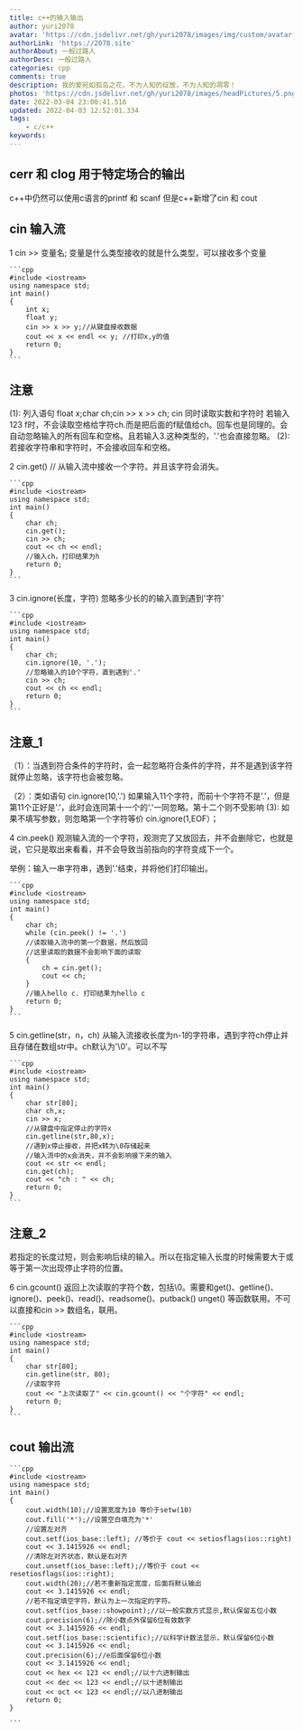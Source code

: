 ```yaml
---
title: c++的输入输出
author: yuri2078
avatar: 'https://cdn.jsdelivr.net/gh/yuri2078/images/img/custom/avatar.jpg'
authorLink: 'https://2078.site'
authorAbout: 一般过路人
authorDesc: 一般过路人
categories: cpp
comments: true
description: 我的爱宛如孤岛之花，不为人知的绽放，不为人知的凋零！
photos: 'https://cdn.jsdelivr.net/gh/yuri2078/images/headPictures/5.png'
date: 2022-03-04 23:00:41.516
updated: 2022-04-03 12:52:01.334
tags:
    - c/c++
keywords:
---
```


## cerr 和 clog 用于特定场合的输出

c++中仍然可以使用c语言的printf 和 scanf 但是c++新增了cin 和 cout

## cin 输入流

1 cin >> 变量名;   变量是什么类型接收的就是什么类型，可以接收多个变量

    ```cpp
    #include <iostream>
    using namespace std;
    int main()
    {
        int x;
        float y;
        cin >> x >> y;//从键盘接收数据
        cout << x << endl << y; //打印x,y的值
        return 0;
    }
    ```

## 注意

(1): 列入语句 float x;char ch;cin >> x >> ch;
cin 同时读取实数和字符时 若输入 123 f时，不会读取空格给字符ch.而是把后面的f赋值给ch。回车也是同理的。会自动忽略输入的所有回车和空格。且若输入3.这种类型的，'.'也会直接忽略。
(2): 若接收字符串和字符时，不会接收回车和空格。

2 cin.get() // 从输入流中接收一个字符。并且该字符会消失。

    ```cpp
    #include <iostream>
    using namespace std;
    int main()
    {
        char ch;
        cin.get();
        cin >> ch;
        cout << ch << endl;
        //输入ch，打印结果为h
        return 0;
    }
    ```

3 cin.ignore(长度，字符) 忽略多少长的的输入直到遇到'字符'

    ```cpp
    #include <iostream>
    using namespace std;
    int main()
    {
        char ch;
        cin.ignore(10, '.');
        //忽略输入的10个字符，直到遇到'.'
        cin >> ch;
        cout << ch << endl;
        return 0;
    }
    ```

## 注意_1

（1）：当遇到符合条件的字符时，会一起忽略符合条件的字符，并不是遇到该字符就停止忽略，该字符也会被忽略。

（2）：类如语句 cin.ignore(10,'.') 如果输入11个字符，而前十个字符不是'.'，但是第11个正好是'.'，此时会连同第十一个的'.'一同忽略。第十二个则不受影响
 (3): 如果不填写参数，则忽略第一个字符等价 cin.ignore(1,EOF）；

4 cin.peek() 观测输入流的一个字符，观测完了又放回去，并不会删除它，也就是说，它只是取出来看看，并不会导致当前指向的字符变成下一个。

举例：输入一串字符串，遇到'.'结束，并将他们打印输出。

    ```cpp
    #include <iostream>
    using namespace std;
    int main()
    {
        char ch;
        while (cin.peek() != '.')
        //读取输入流中的第一个数据，然后放回
        //这里读取的数据不会影响下面的读取
        {
            ch = cin.get();
            cout << ch;
        }
        //输入hello c. 打印结果为hello c
        return 0;
    }
    ```
5 cin.getline(str，n，ch) 从输入流接收长度为n-1的字符串，遇到字符ch停止并且存储在数组str中。ch默认为'\0'。可以不写

    ```cpp
    #include <iostream>
    using namespace std;
    int main()
    {
        char str[80];
        char ch,x;
        cin >> x;
        //从键盘中指定停止的字符x
        cin.getline(str,80,x);
        //遇到x停止接收，并把x转为\0存储起来
        //输入流中的x会消失，并不会影响接下来的输入
        cout << str << endl;
        cin.get(ch);
        cout << "ch : " << ch;
        return 0;
    }
    ```

## 注意_2

若指定的长度过短，则会影响后续的输入。所以在指定输入长度的时候需要大于或等于第一次出现停止字符的位置。

6 cin.gcount() 返回上次读取的字符个数，包括\0。需要和get()、getline()、ignore()、peek()、read()、readsome()、putback()  unget() 等函数联用。不可以直接和cin >> 数组名，联用。

    ```cpp
    #include <iostream>
    using namespace std;
    int main()
    {
        char str[80];
        cin.getline(str, 80);
        //读取字符
        cout << "上次读取了" << cin.gcount() << "个字符" << endl;
        return 0;
    }
    ```

## cout 输出流

    ```cpp
    #include <iostream>
    using namespace std;
    int main()
    {
        cout.width(10);//设置宽度为10 等价于setw(10)
        cout.fill('*');//设置空白填充为'*'
        //设置左对齐
        cout.setf(ios_base::left); //等价于 cout << setiosflags(ios::right)
        cout << 3.1415926 << endl;
        //清除左对齐状态，默认是右对齐
        cout.unsetf(ios_base::left);//等价于 cout << resetiosflags(ios::right);
        cout.width(20);//若不重新指定宽度，后面将默认输出
        cout << 3.1415926 << endl;
        //若不指定填空字符，默认为上一次指定的字符。
        cout.setf(ios_base::showpoint);//以一般实数方式显示,默认保留五位小数
        cout.precision(6);//除小数点外保留6位有效数字
        cout << 3.1415926 << endl;
        cout.setf(ios_base::scientific);//以科学计数法显示，默认保留6位小数
        cout << 3.1415926 << endl;
        cout.precision(6);//e后面保留6位小数
        cout << 3.1415926 << endl;
        cout << hex << 123 << endl;//以十六进制输出
        cout << dec << 123 << endl;//以十进制输出
        cout << oct << 123 << endl;//以八进制输出
        return 0;
    }
    
    ```
